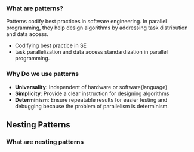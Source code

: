 ### **What are patterns?**
Patterns codify best practices in software engineering. In parallel programming, they help design algorithms by addressing task distribution and data access.
- Codifying best practice in SE
- task parallelization and data access standardization in parallel programming.

### **Why Do we use patterns**
- **Universality**: Independent of hardware or software(language)
- **Simplicity**: Provide a clear instruction for designing algorithms
- **Determinism**: Ensure repeatable results for easier testing and debugging because the problem of parallelism is determinism.


## **Nesting Patterns**
### **What are nesting patterns**
